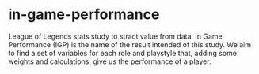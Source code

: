 # in-game-performance
League of Legends stats study to stract value from data. In Game Performance (IGP) is the name of the result intended of this study. We aim to find a set of variables for each role and playstyle that, adding some weights and calculations, give us the performance of a player.
